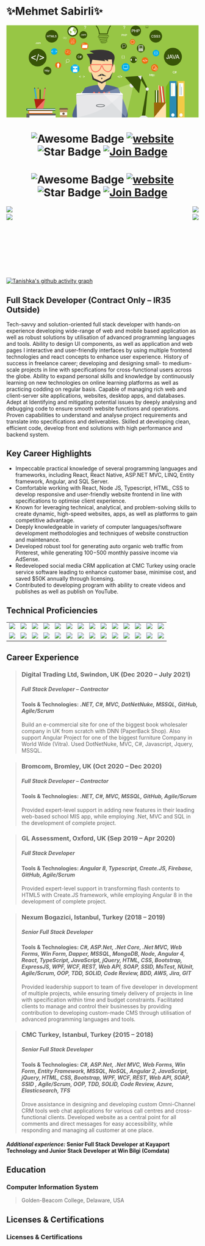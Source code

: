 # ✨**Mehmet Sabirli**✨
<p align="center">
  <img align="center" src="logo.png" style = "width: -webkit-fill-available;"/>
</p>
<h1 align="center">
  <img src="https://cdn.rawgit.com/sindresorhus/awesome/d7305f38d29fed78fa85652e3a63e154dd8e8829/media/badge.svg" alt="Awesome Badge"/>
  <a href="/"><img src="https://img.shields.io/static/v1?label=&labelColor=505050&message=findwork&color=%230076D6&style=flat&logo=google-chrome&logoColor=%230076D6" alt="website"/></a>
  <img src="https://img.shields.io/static/v1?label=%F0%9F%8C%9F&message=If%20Useful&style=style=flat&color=BC4E99" alt="Star Badge"/>
  <a href="https://join.skype.com/invite/cLoBSzxGYKtS">
  <img src="https://img.shields.io/discord/733027681184251937.svg?style=flat&label=Join&color=7289DA" alt="Join Badge"/>
  </a>
</h1>
<h1 align="center">
  <img src="https://cdn.rawgit.com/sindresorhus/awesome/d7305f38d29fed78fa85652e3a63e154dd8e8829/media/badge.svg" alt="Awesome Badge"/>
  <a href="/"><img src="https://img.shields.io/static/v1?label=&labelColor=505050&message=findwork&color=%230076D6&style=flat&logo=google-chrome&logoColor=%230076D6" alt="website"/></a>
  <img src="https://img.shields.io/static/v1?label=%F0%9F%8C%9F&message=If%20Useful&style=style=flat&color=BC4E99" alt="Star Badge"/>
  <a href="https://join.skype.com/invite/cLoBSzxGYKtS">
  <img src="https://img.shields.io/discord/733027681184251937.svg?style=flat&label=Join&color=7289DA" alt="Join Badge"/>
  </a>
</h1>
<img align="left" src="https://visitor-badge.laobi.icu/badge?page_id=s4birli.s4birli" />
<img align="right" src="https://img.shields.io/github/followers/s4birli?label=Follow&style=social" />
<h1 align="center"></h1>
<img align="left" height="150px" src="https://github-readme-stats.vercel.app/api?username=s4birli&show_icons=true&theme=merko&count_private=true" />
<img align="right" height="150px" src="https://github-readme-stats.vercel.app/api/top-langs/?username=s4birli&layout=compact&theme=merko&count_private=true&hide=python" />
<img height="150px" />



[![Tanishka's github activity graph](https://activity-graph.herokuapp.com/graph?username=s4birli&theme=github&count_private=true&area=true&hide_border=true)](https://activity-graph.herokuapp.com/graph?username=s4birli&theme=github&count_private=true)

## Full Stack Developer (Contract Only – IR35 Outside)

Tech-savvy and solution-oriented full stack developer with hands-on experience developing wide-range of web and mobile based
application as well as robust solutions by utilisation of advanced programming languages and tools. Ability to design UI
components, as well as application and web pages I interactive and user-friendly interfaces by using multiple frontend
technologies and react concepts to enhance user experience. History of success in freelance career; developing and designing
small- to medium-scale projects in line with specifications for cross-functional users across the globe. Ability to expand personal
skills and knowledge by continuously learning on new technologies on online learning platforms as well as practicing codding on
regular basis. Capable of managing rich web and client-server site applications, websites, desktop apps, and databases. Adept at
Identifying and mitigating potential issues by deeply analysing and debugging code to ensure smooth website functions and
operations. Proven capabilities to understand and analyse project requirements and translate into specifications and deliverables.
Skilled at developing clean, efficient code, develop front end solutions with high performance and backend system.

## Key Career Highlights

- Impeccable practical knowledge of several programming languages and frameworks, including React, React Native,
ASP.NET MVC, LINQ, Entity framework, Angular, and SQL Server.
- Comfortable working with React, Node JS, Typescript, HTML, CSS to develop responsive and user-friendly website frontend in line with specifications to optimise client experience.
- Known for leveraging technical, analytical, and problem-solving skills to create dynamic, high-speed websites, apps, as
well as platforms to gain competitive advantage.
- Deeply knowledgeable in variety of computer languages/software development methodologies and techniques of
website construction and maintenance.
- Developed robust tool for generating auto organic web traffic from Pinterest, while generating 100$-500$ monthly
passive income via AdSense.
- Redeveloped social media CRM application at CMC Turkey using oracle service software leading to enhance customer
base, minimise cost, and saved $50K annually through licensing.
- Contributed to developing program with ability to create videos and publishes as well as publish on YouTube.

## Technical Proficiencies
<!-- |  |  |
| ------ | ------ |
| Programming Languages | HTML, CSS, Bootstrap, Typescript, JavaScript, jQuery, Node.Js, Express.Js, ReactJS, Angular2+, VueJs Python, C#, ASP.Net |
| Database | MSSQL, NoSQL, MongoDB, MySQL, PostgreSQL |
| Framework & Tools | Entity Framework, LINQ to SQL, Dapper, ADO.Net, SSID, NUnit, MsTest |
| Methodologies & Concepts | Agile (Scrum, Kanban, RUP), OOP, TDD, SOLID, Code Review, BDD |
| Cloud Platform & Version Control | AWS, Azure, FireBase, DigitalOcean, Elasticsearch, DevExpress, Jira, GIT, TFS |
| Solutions Architect | Project analysis, Tasks breakdown, Documentations, Wireframes, Time estimates | -->

<table>
  <tr>
    <td><img src="https://cdn.iconscout.com/icon/free/png-64/react-3-1175109.png" width="100"></td>
    <td><img src="https://cdn.iconscout.com/icon/free/png-64/vue-282497.png" width="100"></td>
    <td><img src="https://cdn.iconscout.com/icon/free/png-64/node-js-1174925.png" width="100"></td>
    <td><img src="https://cdn.iconscout.com/icon/free/png-64/javascript-24-1174950.png" width="100"></td>
    <td><img src="https://cdn.iconscout.com/icon/free/png-64/github-170-1175028.png" width="100"></td>
    <td><img src="https://cdn.iconscout.com/icon/free/png-64/mysql-18-1174938.png" width="100"></td>
    <td><img src="https://cdn.iconscout.com/icon/free/png-64/java-59-1174952.png" width="100"></td>
    <td><img src="https://cdn.iconscout.com/icon/free/png-64/cakephp-3-1175050.png" width="100"></td>
    <td><img src="https://cdn.iconscout.com/icon/free/png-64/html5-2474805-2056091.png" width="100"></td>
    <td><img src="https://cdn.iconscout.com/icon/free/png-128/sass-13-1175092.png" width="100"></td>
    <td><img src="https://cdn.iconscout.com/icon/free/png-64/webpack-1-1174980.png" width="100"></td>
    <td><img src="https://cdn.iconscout.com/icon/free/png-64/visualstudio-1-1174964.png" width="100"></td>
    <td><img src="https://cdn.iconscout.com/icon/free/png-64/django-11-1175036.png" width="100"></td>
    <td><img src="https://cdn.iconscout.com/icon/free/png-128/mongodb-4-1175139.png" width="100"></td>
   </tr>
    <tr>
      <td><img src="https://cdn.iconscout.com/icon/free/png-64/asp-3-226071.png" width="100"></td>
      <td><img src="https://cdn.iconscout.com/icon/free/png-64/python-2-226051.png" width="100"></td>
      <td><img src="https://cdn.iconscout.com/icon/free/png-64/laravel-226015.png" width="100"></td>
    <td><img src="https://cdn.iconscout.com/icon/free/png-64/typescript-1174965.png" width="100"></td>
    <td><img src="https://cdn.iconscout.com/icon/free/png-64/symfony-3-1174988.png" width="100"></td>
    <td><img src="https://cdn.iconscout.com/icon/free/png-64/swift-18-1174990.png" width="100"></td>
    <td><img src="https://cdn.iconscout.com/icon/free/png-64/rubymine-1175004.png" width="100"></td>
    <td><img src="https://cdn.iconscout.com/icon/free/png-64/ionic-4-1175016.png" width="100"></td>
    <td><img src="https://cdn.iconscout.com/icon/free/png-64/pycharm-1175008.png" width="100"></td>
    <td><img src="https://cdn.iconscout.com/icon/free/png-64/gradle-2-1174969.png" width="100"></td>
    <td><img src="https://cdn.iconscout.com/icon/free/png-64/go-76-1175027.png" width="100"></td>
    <td><img src="https://cdn.iconscout.com/icon/free/png-128/c-57-1175191.png" width="100"></td>
    <td><img src="https://cdn.iconscout.com/icon/free/png-64/angular-3-226070.png" width="100"></td>
    <td><img src="https://cdn.iconscout.com/icon/free/png-64/electron-67-1175035.png" width="100"></td>
   </tr>
</table>

## Career Experience 


> ### **Digital Trading Ltd, Swindon, UK (Dec 2020 – July 2021)**
> ##### Full Stack Developer – Contractor
> #### **Tools & Technologies:** _.NET, C#, MVC, DotNetNuke, MSSQL, GitHub, Agile/Scrum_
> Build an e-commercial site for one of the biggest book wholesaler company in UK from scratch with DNN (PaperBack Shop).
Also support Angular Project for one of the biggest furniture Company in World Wide (Vitra). Used DotNetNuke, MVC, C#,
Javascript, Jquery, MSSQL.

> ### **Bromcom, Bromley, UK (Oct 2020 – Dec 2020)**
> ##### Full Stack Developer – Contractor
> #### **Tools & Technologies:** _.NET, C#, MVC, MSSQL, GitHub, Agile/Scrum_
> Provided expert-level support in adding new features in their leading web-based school MIS app, while employing .Net, MVC
and SQL in the development of complete project.


> ### **GL Assessment, Oxford, UK (Sep 2019 – Apr 2020)**
> ##### Full Stack Developer
> #### **Tools & Technologies:** _Angular 8, Typescript, Create.JS, Firebase, GitHub, Agile/Scrum_
> Provided expert-level support in transforming flash contents to HTML5 with Create.JS framework, while employing Angular 8
in the development of complete project.


> ### **Nexum Bogazici, Istanbul, Turkey (2018 – 2019)**
> ##### Senior Full Stack Developer
> #### **Tools & Technologies:** _C#, ASP.Net, .Net Core, .Net MVC, Web Forms, Win Form, Dapper, MSSQL, MongoDB, Node, Angular 4, React, TypeScript, JavaScript, jQuery, HTML, CSS, Bootstrap, ExpressJS, WPF, WCF, REST, Web API, SOAP, SSID, MsTest, NUnit, Agile/Scrum, OOP, TDD, SOLID, Code Review, BDD, AWS, Jira, GIT_
> Provided leadership support to team of five developer in development of multiple projects, while ensuring timely delivery of projects in line with specification within time and budget constraints. Facilitated clients to  manage and control their businesses by providing contribution to developing custom-made CMS through utilisation of advanced programming languages and tools.

> ### **CMC Turkey, Istanbul, Turkey (2015 – 2018)**
> ##### Senior Full Stack Developer
> #### **Tools & Technologies:** _C#, ASP.Net, .Net MVC, Web Forms, Win Form, Entity Framework, MSSQL, NoSQL, Angular 2, JavaScript, jQuery, HTML, CSS, Bootstrap, WPF, WCF, REST, Web API, SOAP, SSID , Agile/Scrum, OOP, TDD, SOLID, Code Review, Azure, Elasticsearch, TFS_
> Drove assistance in designing and developing custom Omni-Channel CRM tools web chat applications for various call centres and cross-functional clients. Developed website as a central point for all comments and direct messages for easy accessibility, while responding and managing all customer at one place.

#### ***Additional experience:*** **Senior Full Stack Developer** at Kayaport Technology and **Junior Stack Developer** at Win Bilgi (Comdata)

## **Education**

### Computer Information System
>Golden-Beacom College, Delaware, USA

## **Licenses & Certifications**

### Licenses & Certifications

